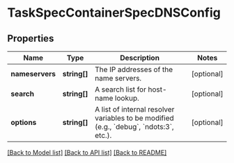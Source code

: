 # TaskSpecContainerSpecDNSConfig

## Properties
Name | Type | Description | Notes
------------ | ------------- | ------------- | -------------
**nameservers** | **string[]** | The IP addresses of the name servers. | [optional] 
**search** | **string[]** | A search list for host-name lookup. | [optional] 
**options** | **string[]** | A list of internal resolver variables to be modified (e.g., &#x60;debug&#x60;, &#x60;ndots:3&#x60;, etc.). | [optional] 

[[Back to Model list]](../README.md#documentation-for-models) [[Back to API list]](../README.md#documentation-for-api-endpoints) [[Back to README]](../README.md)


